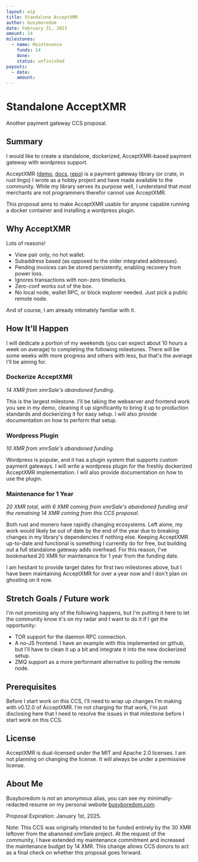 ```yaml
---
layout: wip
title: Standalone AcceptXMR
author: busyboredom
date: February 31, 2023
amount: 14
milestones:
  - name: Maintenance
    funds: 14
    done:
    status: unfinished
payouts:
  - date:
    amount:
---
```


# Standalone AcceptXMR
Another payment gateway CCS proposal.

## Summary
I would like to create a standalone, dockerized, AcceptXMR-based payment gateway with wordpress
support.

AcceptXMR ([demo](https://busyboredom.com/projects/acceptxmr),
[docs](https://docs.rs/acceptxmr/latest/acceptxmr/),
[repo](https://github.com/busyboredom/acceptxmr/)) is a payment gateway library (or crate, in rust
lingo) I wrote as a hobby project and have made available to the community. While my library serves
its purpose well, I understand that most merchants are not programmers therefor cannot use
AcceptXMR.

This proposal aims to make AcceptXMR usable for anyone capable running a docker container and
installing a wordpress plugin.

## Why AcceptXMR
Lots of reasons!
* View pair only, no hot wallet.
* Subaddress based (as opposed to the older integrated addresses).
* Pending invoices can be stored persistently, enabling recovery from power loss.
* Ignores transactions with non-zero timelocks.
* Zero-conf works out of the box.
* No local node, wallet RPC, or block explorer needed. Just pick a public remote node.

And of course, I am already intimately familiar with it.

## How It'll Happen
I will dedicate a portion of my weekends (you can expect about 10 hours a week on average) to
completing the following milestones. There will be some weeks with more progress and others with
less, but that's the average I'll be aiming for.

### Dockerize AcceptXMR
_14 XMR from xmrSale's abandoned funding._

This is the largest milestone. I'll be taking the webserver and frontend work you see in my demo,
cleaning it up significantly to bring it up to production standards and dockerizing it for easy
setup. I will also provide documentation on how to perform that setup.

### Wordpress Plugin
_10 XMR from xmrSale's abandoned funding._

Wordpress is popular, and it has a plugin system that supports custom payment gateways. I will write
a wordpress plugin for the freshly dockerized AcceptXMR implementation. I will also provide
documentation on how to use the plugin.

### Maintenance for 1 Year
_20 XMR total, with 6 XMR coming from xmrSale's abandoned funding and the remaining 14 XMR coming
from this CCS proposal._

Both rust and monero have rapidly changing ecosystems. Left alone, my work would likely be out of
date by the end of the year due to breaking changes in my library's dependencies if nothing else.
Keeping AcceptXMR up-to-date and functional is something I currently do for free, but building out a
full standalone gateway adds overhead. For this reason, I've bookmarked 20 XMR for maintenance for 1
year from the funding date.

I am hesitant to provide target dates for first  two milestones above, but I have been maintaining
AcceptXMR for over a year now and I don't plan on ghosting on it now.

## Stretch Goals / Future work
I'm not promising any of the following happens, but I'm putting it here to let the community know
it's on my radar and I want to do it if I get the opportunity:
* TOR support for the daemon RPC connection.
* A no-JS frontend. I have an example with this implemented on github, but I'll have to clean it up
a bit and integrate it into the new dockerized setup.
* ZMQ support as a more performant alternative to polling the remote node.

## Prerequisites
Before I start work on this CCS, I'll need to wrap up changes I'm making with v0.12.0 of AcceptXMR.
I'm not charging for that work, I'm just disclosing here that I need to resolve the issues in that
milestone before I start work on this CCS.

## License
AcceptXMR is dual-licensed under the MIT and Apache 2.0 licenses. I am not planning on changing the
license. It will always be under a permissive license.

## About Me
Busyboredom is _not_ an anonymous alias, you can see my minimally-redacted resume on my personal
website [busyboredom.com](https://busyboredom.com).

Proposal Expiration: January 1st, 2025.

Note: This CCS was originally intended to be funded entirely by the 30 XMR leftover from the abanoned
xmrSale project. At the request of the community, I have extended my maintenance commitment and
increased the maintenance budget by 14 XMR. This change allows CCS donors to act as a final check on
whether this proposal goes forward.
